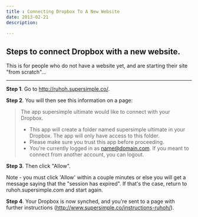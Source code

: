```yaml
---
title : Connecting Dropbox To A New Website
date: 2013-02-21
description:

---
```


## Steps to connect Dropbox with a new website.

This is for people who do not have a website yet, and are starting their site "from scratch"...

- - -

**Step 1**. Go to http://ruhoh.supersimple.co/.

**Step 2**. You will then see this information on a page:

> The app supersimple ultimate would like to connect with your Dropbox.
> 
> - This app will create a folder named supersimple ultimate in your Dropbox. The app will only have access to this folder.
> - Please make sure you trust this app before proceeding.
> - You're currently logged in as name@domain.com. If you meant to connect from another account, you can logout.

**Step 3**. Then click "Allow".

Note - you must click 'Allow' within a couple minutes or else you will get a message saying that the "session has expired".  If that's the case, return to ruhoh.supersimple.com and start again.

**Step 4**. Your Dropbox is now synched, and you're sent to a page with further instructions (http://www.supersimple.co/instructions-ruhoh/).